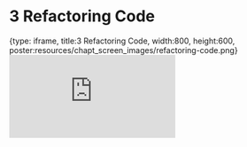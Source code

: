 # 3 Refactoring Code
 
{type: iframe, title:3 Refactoring Code, width:800, height:600, poster:resources/chapt_screen_images/refactoring-code.png}
![](https://hutchdatascience.org/AI_for_software/no_toc/refactoring-code.html)
 

 
